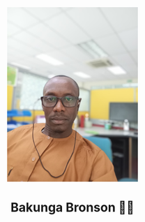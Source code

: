 <div align="center"><img src="1711594069660.jpg" width="300" /></div>
<h1 align="center">Bakunga Bronson 👨‍💻</h1>
